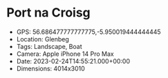 # Port na Croisg

- GPS: 56.686477777777775,-5.950019444444445
- Location: Glenbeg
- Tags: Landscape, Boat
- Camera: Apple iPhone 14 Pro Max
- Date: 2023-02-24T14:55:21.000+00:00
- Dimensions: 4014x3010
